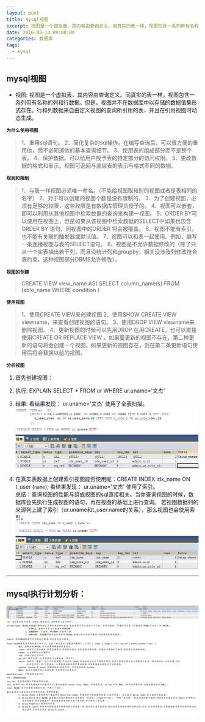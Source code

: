 ```yaml
---
layout: post
title: mysql视图
excerpt: 视图是一个虚拟表，其内容由查询定义。同真实的表一样，视图包含一系列带有名称的列和行数据。但是，视图并不在数据库中以存储的数据值集形式存在。行和列数据来自由定义视图的查询所引用的表，并且在引用视图时动态生成。
date: 2016-08-13 09:00:00
categories: 数据库
tags:
  - mysql
---
```

 
## mysql视图

- 视图: 视图是一个虚拟表，其内容由查询定义。同真实的表一样，视图包含一系列带有名称的列和行数据。但是，视图并不在数据库中以存储的数据值集形式存在。行和列数据来自由定义视图的查询所引用的表，并且在引用视图时动态生成。

**`为什么使用视图`**
> 1、重用sql语句。
> 2、简化复杂的sql操作。在编写查询后，可以很方便的重用他，而不必知道他的基本查询细节。
> 3、使用表的组成部分而不是整个表。
> 4、保护数据。可以给用户授予表的特定部分的访问权限。
> 5、更改数据的格式和表示。视图可返回与底层表的表示与格式不同的数据。

**`规则和限制`**
> 1、与表一样视图必须唯一命名。（不能给视图取和别的视图或者是表相同的名字）
> 2、对于可以创建的视图个数是没有限制的。
> 3、为了创建视图，必须有足够的权限，这些权限是有数据库管理员授予的。
> 4、视图可以嵌套，即可以利用从其他视图中检索数据的查询来构建一视图。
> 5、ORDER BY可以使用在视图上，但是如果从该视图中检索数据的SELECT中如果也包含ORDER BY 语句，则视图中的ORDER 将会被覆盖。
> 6、视图不能有索引，也不能有关联的触发器或默认值。
> 7、视图可以和表一起使用。例如，编写一条连接视图与表的SELECT语句。
> 8、视图是不允许数据修改的（除了只从一个实表抽出若干列，而且没统计列和groupby，相关没涉及列修改符合表约束，这种视图部分DBMS允许修改）。

**`视图的创建`**
> CREATE VIEW view_name AS(
> SELECT column_name(s)
> FROM table_name
> WHERE condition
)

**`使用视图`**
> 1、使用CREATE VIEW来创建视图
> 2、使用SHOW CREATE VIEW viewname，来查看创建视图的语句。
> 3、使用DROP VIEW viewname来删除视图。
> 4、更新视图的时候可以先用DROP 在用CREATE，也可以直接使用CREATE OR REPLACE VIEW
> 。如果要更新的视图不存在，第二种更新的语句将会创建一个视图。如果更新的视图存在，则在第二条更新语句使用后将会替换以前的视图。


**`分析视图`**

1. 首先创建视图：
2. 执行: EXPLAIN SELECT * FROM ur WHERE ur.uname='文杰'
3. 结果: 看结果发现： ur.uname='文杰' 使用了全表扫描。
   ![](../images/mysql/result1.jpg)

3. 在真实表数据上创建索引视图能否使用呢：CREATE INDEX idx_name ON t_user (`name`);
   看结果发现： ur.uname='文杰' 使用了索引。<br>
   总结：查询视图的性能与组成视图的sql直接相关。当你查询视图的时候，数据库会先执行生成视图的语句，再在视图的基础上进行查询。
   若视图数据列的来源列上建了索引（ur.uname和t_user.name的关系），那么视图也会使用索引。
   ![](../images/mysql/result2.jpg)

----------

## mysql执行计划分析：

![](../images/mysql/idx_.jpg)
